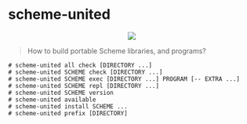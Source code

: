 # scheme-united

<div align="center">
  <img src="https://raw.githubusercontent.com/amirouche/scheme-united/hello-schemer/logo.png" />
</div>

> How to build portable Scheme libraries, and programs?

```
# scheme-united all check [DIRECTORY ...]
# scheme-united SCHEME check [DIRECTORY ...]
# scheme-united SCHEME exec [DIRECTORY ...] PROGRAM [-- EXTRA ...]
# scheme-united SCHEME repl [DIRECTORY ...]
# scheme-united SCHEME version
# scheme-united available
# scheme-united install SCHEME ...
# scheme-united prefix [DIRECTORY]
```
